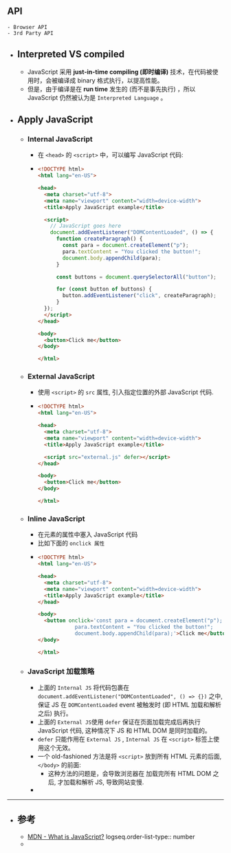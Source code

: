 ## API
	- Browser API
	- 3rd Party API
- ## Interpreted VS compiled
	- JavaScript 采用 **just-in-time compiling (即时编译)** 技术，在代码被使用时，会被编译成 binary 格式执行，以提高性能。
	- 但是，由于编译是在 **run time** 发生的 (而不是事先执行) ，所以 JavaScript 仍然被认为是 `Interpreted Language` 。
- ## Apply JavaScript
	- ### Internal JavaScript
		- 在 `<head>` 的 `<script>` 中，可以编写 JavaScript 代码:
		- ``` html
		  <!DOCTYPE html>
		  <html lang="en-US">
		  
		  <head>
		    <meta charset="utf-8">
		    <meta name="viewport" content="width=device-width">
		    <title>Apply JavaScript example</title>
		  
		    <script>
		      // JavaScript goes here
		      document.addEventListener("DOMContentLoaded", () => {
		        function createParagraph() {
		          const para = document.createElement("p");
		          para.textContent = "You clicked the button!";
		          document.body.appendChild(para);
		        }
		  
		        const buttons = document.querySelectorAll("button");
		  
		        for (const button of buttons) {
		          button.addEventListener("click", createParagraph);
		        }
		  	});
		    </script>
		  </head>
		  
		  <body>
		    <button>Click me</button>
		  </body>
		  
		  </html>
		  ```
	- ### External JavaScript
		- 使用 `<script>` 的 `src` 属性, 引入指定位置的外部 JavaScript 代码.
		- ``` html
		  <!DOCTYPE html>
		  <html lang="en-US">
		  
		  <head>
		    <meta charset="utf-8">
		    <meta name="viewport" content="width=device-width">
		    <title>Apply JavaScript example</title>
		  
		    <script src="external.js" defer></script>
		  </head>
		  
		  <body>
		    <button>Click me</button>
		  </body>
		  
		  </html>
		  ```
	- ### Inline JavaScript
		- 在元素的属性中塞入 JavaScript 代码
		- 比如下面的 `onclick 属性`
		- ``` html
		  <!DOCTYPE html>
		  <html lang="en-US">
		  
		  <head>
		    <meta charset="utf-8">
		    <meta name="viewport" content="width=device-width">
		    <title>Apply JavaScript example</title>
		  </head>
		  
		  <body>
		    <button onclick='const para = document.createElement("p");
		              para.textContent = "You clicked the button!";
		              document.body.appendChild(para);'>Click me</button>
		  </body>
		  
		  </html>
		  ```
	- ### JavaScript 加载策略
		- 上面的 `Internal JS` 将代码包裹在 `document.addEventListener("DOMContentLoaded", () => {})` 之中, 保证 JS 在 `DOMContentLoaded` event 被触发时 (即 HTML 加载和解析之后) 执行。
		- 上面的 `External JS`使用 `defer` 保证在页面加载完成后再执行 JavaScript 代码, 这种情况下 JS 和 HTML DOM 是同时加载的。
		- `defer` 只能作用在 `External JS` , `Internal JS` 在 `<script>` 标签上使用这个无效。
		- 一个 old-fashioned 方法是将 `<script>` 放到所有 HTML 元素的后面, `</body>` 的前面:
			- 这种方法的问题是，会导致浏览器在 加载完所有 HTML DOM 之后, 才加载和解析 JS, 导致网站变慢.
		-
- ---
- ## 参考
	- [MDN - What is JavaScript?](https://developer.mozilla.org/en-US/docs/Learn/JavaScript/First_steps/What_is_JavaScript)
	  logseq.order-list-type:: number
	-